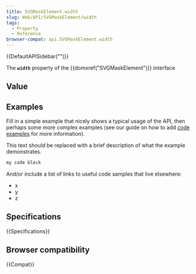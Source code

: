 ```yaml
---
title: SVGMaskElement.width
slug: Web/API/SVGMaskElement/width
tags:
  - Property
  - Reference
browser-compat: api.SVGMaskElement.width
---
```

{{DefaultAPISidebar("")}}

The **`width`** property of the {{domxref("SVGMaskElement")}} interface 

## Value



## Examples

Fill in a simple example that nicely shows a typical usage of the API, then perhaps some more complex examples (see our guide on how to add [code examples](/en-US/docs/MDN/Contribute/Structures/Code_examples) for more information).

This text should be replaced with a brief description of what the example demonstrates.

```js
my code block
```

And/or include a list of links to useful code samples that live elsewhere:

*   x
*   y
*   z

## Specifications

{{Specifications}}

## Browser compatibility

{{Compat}}


